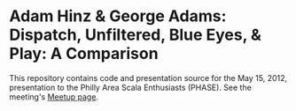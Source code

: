 # Adam Hinz &amp; George Adams: Dispatch, Unfiltered, Blue Eyes, &amp; Play: A Comparison 

This repository contains code and presentation source for the May 15, 2012,
presentation to the Philly Area Scala Enthusiasts (PHASE). See the meeting's
[Meetup page](http://www.meetup.com/scala-phase/events/60768832/).
